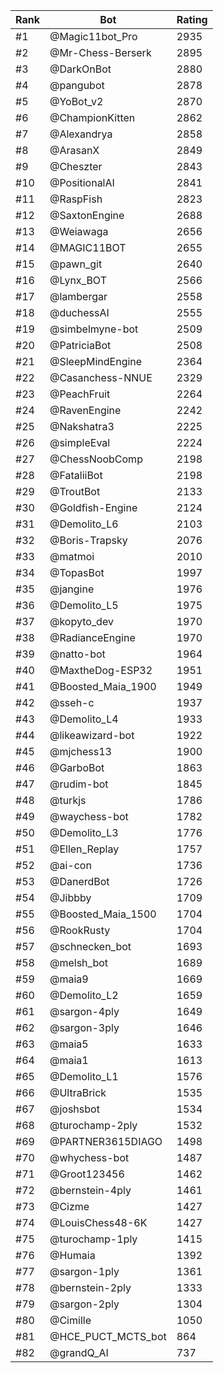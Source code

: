 Rank|Bot|Rating
---|---|---
#1|@Magic11bot_Pro|2935
#2|@Mr-Chess-Berserk|2895
#3|@DarkOnBot|2880
#4|@pangubot|2878
#5|@YoBot_v2|2870
#6|@ChampionKitten|2862
#7|@Alexandrya|2858
#8|@ArasanX|2849
#9|@Cheszter|2843
#10|@PositionalAI|2841
#11|@RaspFish|2823
#12|@SaxtonEngine|2688
#13|@Weiawaga|2656
#14|@MAGIC11BOT|2655
#15|@pawn_git|2640
#16|@Lynx_BOT|2566
#17|@lambergar|2558
#18|@duchessAI|2555
#19|@simbelmyne-bot|2509
#20|@PatriciaBot|2508
#21|@SleepMindEngine|2364
#22|@Casanchess-NNUE|2329
#23|@PeachFruit|2264
#24|@RavenEngine|2242
#25|@Nakshatra3|2225
#26|@simpleEval|2224
#27|@ChessNoobComp|2198
#28|@FataliiBot|2198
#29|@TroutBot|2133
#30|@Goldfish-Engine|2124
#31|@Demolito_L6|2103
#32|@Boris-Trapsky|2076
#33|@matmoi|2010
#34|@TopasBot|1997
#35|@jangine|1976
#36|@Demolito_L5|1975
#37|@kopyto_dev|1970
#38|@RadianceEngine|1970
#39|@natto-bot|1964
#40|@MaxtheDog-ESP32|1951
#41|@Boosted_Maia_1900|1949
#42|@sseh-c|1937
#43|@Demolito_L4|1933
#44|@likeawizard-bot|1922
#45|@mjchess13|1900
#46|@GarboBot|1863
#47|@rudim-bot|1845
#48|@turkjs|1786
#49|@waychess-bot|1782
#50|@Demolito_L3|1776
#51|@Ellen_Replay|1757
#52|@ai-con|1736
#53|@DanerdBot|1726
#54|@Jibbby|1709
#55|@Boosted_Maia_1500|1704
#56|@RookRusty|1704
#57|@schnecken_bot|1693
#58|@melsh_bot|1689
#59|@maia9|1669
#60|@Demolito_L2|1659
#61|@sargon-4ply|1649
#62|@sargon-3ply|1646
#63|@maia5|1633
#64|@maia1|1613
#65|@Demolito_L1|1576
#66|@UltraBrick|1535
#67|@joshsbot|1534
#68|@turochamp-2ply|1532
#69|@PARTNER3615DIAGO|1498
#70|@whychess-bot|1487
#71|@Groot123456|1462
#72|@bernstein-4ply|1461
#73|@Cizme|1427
#74|@LouisChess48-6K|1427
#75|@turochamp-1ply|1415
#76|@Humaia|1392
#77|@sargon-1ply|1361
#78|@bernstein-2ply|1333
#79|@sargon-2ply|1304
#80|@Cimille|1050
#81|@HCE_PUCT_MCTS_bot|864
#82|@grandQ_AI|737
